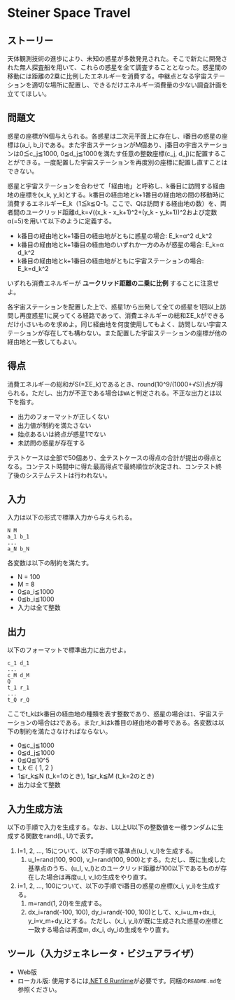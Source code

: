 # Steiner Space Travel

## ストーリー

天体観測技術の進歩により、未知の惑星が多数発見された。そこで新たに開発された無人探査船を用いて、これらの惑星を全て調査することとなった。惑星間の移動には距離の2乗に比例したエネルギーを消費する。中継点となる宇宙ステーションを適切な場所に配置し、できるだけエネルギー消費量の少ない調査計画を立ててほしい。

## 問題文

惑星の座標がN個与えられる。各惑星は二次元平面上に存在し、i番目の惑星の座標は(a_i, b_i)である。また宇宙ステーションがM個あり、j番目の宇宙ステーションは0≦c_j≦1000, 0≦d_j≦1000を満たす任意の整数座標(c_j, d_j)に配置することができる。一度配置した宇宙ステーションを再度別の座標に配置し直すことはできない。

惑星と宇宙ステーションを合わせて「経由地」と呼称し、k番目に訪問する経由地の座標を(x_k, y_k)とする。k番目の経由地とk+1番目の経由地の間の移動時に消費するエネルギーE_k（1≦k≦Q-1。ここで、Qは訪問する経由地の数）を、両者間のユークリッド距離d_k=√((x_k - x_k+1)^2+(y_k - y_k+1))^2および定数α(=5)を用いて以下のように定義する。

- k番目の経由地とk+1番目の経由地がともに惑星の場合: E_k=α^2 d_k^2
- k番目の経由地とk+1番目の経由地のいずれか一方のみが惑星の場合: E_k=α d_k^2
- k番目の経由地とk+1番目の経由地がともに宇宙ステーションの場合: E_k=d_k^2

いずれも消費エネルギーが **ユークリッド距離の二乗に比例** することに注意せよ。

各宇宙ステーションを配置した上で、惑星1から出発して全ての惑星を1回以上訪問し再度惑星1に戻ってくる経路であって、消費エネルギーの総和ΣE_kができるだけ小さいものを求めよ。同じ経由地を何度使用してもよく、訪問しない宇宙ステーションが存在しても構わない。また配置した宇宙ステーションの座標が他の経由地と一致してもよい。

## 得点

消費エネルギーの総和がS(=ΣE_k)であるとき、round(10^9/(1000+√S))点が得られる。ただし、出力が不正である場合は`WA`と判定される。不正な出力とは以下を指す。

- 出力のフォーマットが正しくない
- 出力値が制約を満たさない
- 始点あるいは終点が惑星1でない
- 未訪問の惑星が存在する

テストケースは全部で50個あり、全テストケースの得点の合計が提出の得点となる。コンテスト時間中に得た最高得点で最終順位が決定され、コンテスト終了後のシステムテストは行われない。

## 入力

入力は以下の形式で標準入力から与えられる。

```text
N M
a_1 b_1
...
a_N b_N
```

各変数は以下の制約を満たす。

- N = 100
- M = 8
- 0≦a_i≦1000
- 0≦b_i≦1000
- 入力は全て整数

## 出力

以下のフォーマットで標準出力に出力せよ。

```text
c_1 d_1
...
c_M d_M
Q
t_1 r_1
...
t_Q r_Q
```

ここでt_kはk番目の経由地の種類を表す整数であり、惑星の場合は`1`、宇宙ステーションの場合は`2`である。またr_kはk番目の経由地の番号である。各変数は以下の制約を満たさなければならない。

- 0≦c_j≦1000
- 0≦d_j≦1000
- 0≦Q≦10^5
- t_k ∈ { 1, 2 }
- 1≦r_k≦N (t_k=1のとき), 1≦r_k≦M (t_k=2のとき)
- 出力は全て整数

## 入力生成方法

以下の手順で入力を生成する。なお、L以上U以下の整数値を一様ランダムに生成する関数をrand(L, U)で表す。

1. l=1, 2, ..., 15について、以下の手順で基準点(u_l, v_l)を生成する。
   1. u_l=rand(100, 900), v_l=rand(100, 900)とする。ただし、既に生成した基準点のうち、(u_l, v_l)とのユークリッド距離が100以下であるものが存在した場合は再度u_l, v_lの生成をやり直す。
1. i=1, 2, ..., 100について、以下の手順でi番目の惑星の座標(x_i, y_i)を生成する。
   1. m=rand(1, 20)を生成する。
   1. dx_i=rand(-100, 100), dy_i=rand(-100, 100)として、x_i=u_m+dx_i, y_i=v_m+dy_iとする。ただし、(x_i, y_i)が既に生成された惑星の座標と一致する場合は再度m, dx_i, dy_iの生成をやり直す。

## ツール（入力ジェネレータ・ビジュアライザ）

- Web版
- ローカル版: 使用するには[.NET 6 Runtime](https://dotnet.microsoft.com/ja-jp/download)が必要です。同梱の`README.md`を参照ください。
